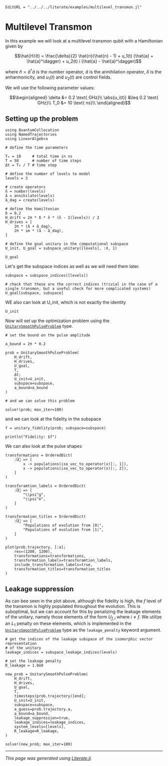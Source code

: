 ```@meta
EditURL = "../../../literate/examples/multilevel_transmon.jl"
```

# Multilevel Transmon

In this example we will look at a multilevel transmon qubit with a Hamiltonian given by

```math
\hat{H}(t) = \frac{\delta}{2} \hat{n}(\hat{n} - 1) + u_1(t) (\hat{a} + \hat{a}^\dagger) + u_2(t) i (\hat{a} - \hat{a}^\dagger)
```
where $\hat{n} = \hat{a}^\dagger \hat{a}$ is the number operator, $\hat{a}$ is the annihilation operator, $\delta$ is the anharmonicity, and $u_1(t)$ and $u_2(t)$ are control fields.

We will use the following parameter values:

```math
\begin{aligned}
\delta &= 0.2 \text{ GHz}\\
\abs{u_i(t)} &\leq 0.2 \text{ GHz}\\
T_0 &= 10 \text{ ns}\\
\end{aligned}
```

## Setting up the problem

````@example multilevel_transmon
using QuantumCollocation
using NamedTrajectories
using LinearAlgebra

# define the time parameters

T₀ = 10     # total time in ns
T = 50      # number of time steps
Δt = T₀ / T # time step

# define the number of levels to model
levels = 3

# create operators
n̂ = number(levels)
â = annihilate(levels)
â_dag = create(levels)

# define the Hamiltonian
δ = 0.2
H_drift = 2π * δ * n̂ * (n̂ - I(levels)) / 2
H_drives = [
    2π * (â + â_dag),
    2π * im * (â - â_dag),
]

# define the goal unitary in the computational subspace
U_init, U_goal = subspace_unitary([levels], :X, 1)

U_goal
````

Let's get the subspace indices as well as we will need them later.

````@example multilevel_transmon
subspace = subspace_indices([levels])

# check that these are the correct indices (trivial in the case of a single transmon, but a useful check for more complicated systems)
U_goal[subspace, subspace]
````

WE also can look at U_init, which is not exactly the identity

````@example multilevel_transmon
U_init
````

Now will set up the optimization problem using the [`UnitarySmoothPulseProblem`](@ref) type.

````@example multilevel_transmon
# set the bound on the pulse amplitude

a_bound = 2π * 0.2

prob = UnitarySmoothPulseProblem(
    H_drift,
    H_drives,
    U_goal,
    T,
    Δt;
    U_init=U_init,
    subspace=subspace,
    a_bound=a_bound
)

# and we can solve this problem

solve!(prob; max_iter=100)
````

and we can look at the fidelity in the subspace

````@example multilevel_transmon
f = unitary_fidelity(prob; subspace=subspace)

println("Fidelity: $f")
````

We can also look at the pulse shapes

````@example multilevel_transmon
transformations = OrderedDict(
    :Ũ⃗ => [
        x -> populations(iso_vec_to_operator(x)[:, 1]),
        x -> populations(iso_vec_to_operator(x)[:, 2]),
    ]
)

transforamtion_labels = OrderedDict(
    :Ũ⃗ => [
        "\\psi^g",
        "\\psi^e",
    ]
)

transformation_titles = OrderedDict(
    :Ũ⃗ => [
        "Populations of evolution from |0⟩",
        "Populations of evolution from |1⟩",
    ]
)

plot(prob.trajectory, [:a];
    res=(1200, 1200),
    transformations=transformations,
    transformation_labels=transforamtion_labels,
    include_transformation_labels=true,
    transformation_titles=transformation_titles
)
````

## Leakage suppression

As can bee seen in the plot above, although the fidelity is high, the $f$ level of the transmon is highly populated throughout the evolution. This is suboptimal, but we can account for this by penalizing the leakage elements of the unitary, namely those elements of the form $U_{f, i}$ where $i \neq f$.  We utilize an $L_1$ penalty on these elements, which is implemented in the [`UnitarySmoothPulseProblem`](@ref) type as the `leakage_penalty` keyword argument.

````@example multilevel_transmon
# get the indices of the leakage subspace of the isomorphic vector representation
# of the unitary
leakage_indices = subspace_leakage_indices(levels)

# set the leakage penalty
R_leakage = 1.0e0

new_prob = UnitarySmoothPulseProblem(
    H_drift,
    H_drives,
    U_goal,
    T,
    timesteps(prob.trajectory)[end];
    U_init=U_init,
    subspace=subspace,
    a_guess=prob.trajectory.a,
    a_bound=a_bound,
    leakage_suppression=true,
    leakage_indices=leakage_indices,
    system_levels=[levels],
    R_leakage=R_leakage,
)

solve!(new_prob; max_iter=100)
````

---

*This page was generated using [Literate.jl](https://github.com/fredrikekre/Literate.jl).*

